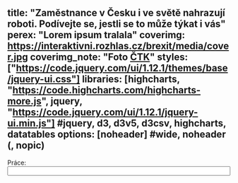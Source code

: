 title: "Zaměstnance v Česku i ve světě nahrazují roboti. Podívejte se, jestli se to může týkat i vás"
perex: "Lorem ipsum tralala"
coverimg: https://interaktivni.rozhlas.cz/brexit/media/cover.jpg
coverimg_note: "Foto <a href='#'>ČTK</a>"
styles: ["https://code.jquery.com/ui/1.12.1/themes/base/jquery-ui.css"]
libraries: [highcharts, "https://code.highcharts.com/highcharts-more.js", jquery, "https://code.jquery.com/ui/1.12.1/jquery-ui.min.js"] #jquery, d3, d3v5, d3csv, highcharts, datatables
options: [noheader] #wide, noheader (, nopic)
---
<div class="ui-widget">
  <label for="jobsearch">Práce: </label>
  <input id="jobsearch" size="60">
</div>
<div id="graf1"></div>
<div id="graf2"></div>
<div id="grafBar" style="height:250px;"></div>

<div id="result"></div>